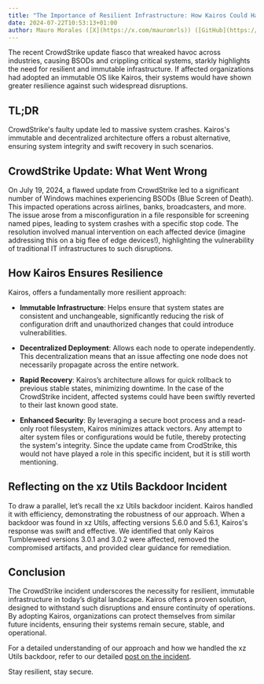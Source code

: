 ```yaml
---
title: "The Importance of Resilient Infrastructure: How Kairos Could Have Mitigated the CrowdStrike Outage"
date: 2024-07-22T10:53:13+01:00
author: Mauro Morales ([X](https://x.com/mauromrls)) ([GitHub](https://github.com/mauromorales))
---
```


The recent CrowdStrike update fiasco that wreaked havoc across industries, causing BSODs and crippling critical systems, starkly highlights the need for resilient and immutable infrastructure. If affected organizations had adopted an immutable OS like Kairos, their systems would have shown greater resilience against such widespread disruptions.

## TL;DR

CrowdStrike's faulty update led to massive system crashes. Kairos's immutable and decentralized architecture offers a robust alternative, ensuring system integrity and swift recovery in such scenarios.

## CrowdStrike Update: What Went Wrong

On July 19, 2024, a flawed update from CrowdStrike led to a significant number of Windows machines experiencing BSODs (Blue Screen of Death). This impacted operations across airlines, banks, broadcasters, and more. The issue arose from a misconfiguration in a file responsible for screening named pipes, leading to system crashes with a specific stop code. The resolution involved manual intervention on each affected device (imagine addressing this on a big flee of edge devices!), highlighting the vulnerability of traditional IT infrastructures to such disruptions.

## How Kairos Ensures Resilience

Kairos, offers a fundamentally more resilient approach:

- **Immutable Infrastructure**: Helps ensure that system states are consistent and unchangeable, significantly reducing the risk of configuration drift and unauthorized changes that could introduce vulnerabilities.

- **Decentralized Deployment**: Allows each node to operate independently. This decentralization means that an issue affecting one node does not necessarily propagate across the entire network.

- **Rapid Recovery**: Kairos’s architecture allows for quick rollback to previous stable states, minimizing downtime. In the case of the CrowdStrike incident, affected systems could have been swiftly reverted to their last known good state.

- **Enhanced Security**: By leveraging a secure boot process and a read-only root filesystem, Kairos minimizes attack vectors. Any attempt to alter system files or configurations would be futile, thereby protecting the system's integrity. Since the update came from CrodStrike, this would not have played a role in this specific incident, but it is still worth mentioning.

## Reflecting on the xz Utils Backdoor Incident

To draw a parallel, let’s recall the xz Utils backdoor incident. Kairos handled it with efficiency, demonstrating the robustness of our approach. When a backdoor was found in xz Utils, affecting versions 5.6.0 and 5.6.1, Kairos's response was swift and effective. We identified that only Kairos Tumbleweed versions 3.0.1 and 3.0.2 were affected, removed the compromised artifacts, and provided clear guidance for remediation.

## Conclusion

The CrowdStrike incident underscores the necessity for resilient, immutable infrastructure in today’s digital landscape. Kairos offers a proven solution, designed to withstand such disruptions and ensure continuity of operations. By adopting Kairos, organizations can protect themselves from similar future incidents, ensuring their systems remain secure, stable, and operational.

For a detailed understanding of our approach and how we handled the xz Utils backdoor, refer to our detailed [post on the incident](/blog/2024/04/02/xz-utils-backdoor/).

Stay resilient, stay secure.
